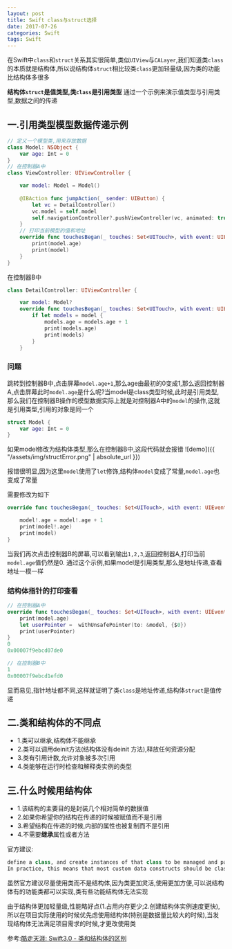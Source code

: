 ```yaml
---
layout: post
title: Swift class与struct选择
date: 2017-07-26
categories: Swift
tags: Swift
---
```

在Swift中`class`和`struct`关系其实很简单,类似`UIView`与`CALayer`,我们知道类`class`的本质就是结构体,所以说结构体`struct`相比较类`class`更加轻量级,因为类的功能比结构体多很多

**结构体`struct`是值类型,类`class`是引用类型**
通过一个示例来演示值类型与引用类型,数据之间的传递

## 一.引用类型模型数据传递示例
```swift
// 定义一个模型类,用来存放数据
class Model: NSObject {
    var age: Int = 0
}
// 在控制器A中
class ViewController: UIViewController {

    var model: Model = Model()
    
    @IBAction func jumpAction(_ sender: UIButton) {
        let vc = DetailController()
        vc.model = self.model
        self.navigationController?.pushViewController(vc, animated: true) 
    }
    // 打印当前模型的值和地址
    override func touchesBegan(_ touches: Set<UITouch>, with event: UIEvent?) {
        print(model.age)
        print(model)
    }
}    
```
在控制器B中
```Swift
class DetailController: UIViewController {

    var model: Model?
    override func touchesBegan(_ touches: Set<UITouch>, with event: UIEvent?) {
        if let models = model {
            models.age = models.age + 1
            print(models.age)
            print(models)
        }
    }    
```

### 问题
跳转到控制器B中,点击屏幕`model.age+1`,那么age由最初的0变成1,那么返回控制器A,点击屏幕此时`model.age`是什么呢?当model是class类型时候,此时是引用类型,那么我们在控制器B操作的模型数据实际上就是对控制器A中的`model`的操作,这就是引用类型,引用的对象是同一个

```Swift
struct Model {
    var age: Int = 0
}
```
如果model修改为结构体类型,那么在控制器B中,这段代码就会报错
![demo]({{ "/assets/img/structError.png" | absolute_url }})

报错很明显,因为这里`model`使用了`let`修饰,结构体`model`变成了常量,`model.age`也变成了常量

需要修改为如下
```swift
override func touchesBegan(_ touches: Set<UITouch>, with event: UIEvent?) {

    model!.age = model!.age + 1
    print(model!.age)
    print(model)
}
```
当我们再次点击控制器B的屏幕,可以看到输出`1,2,3`,返回控制器A,打印当前`model.age`值仍然是0.
通过这个示例,如果model是引用类型,那么是地址传递,查看地址一模一样

### 结构体指针的打印查看
```swift
// 在控制器A中
override func touchesBegan(_ touches: Set<UITouch>, with event: UIEvent?) {
    print(model.age)
    let userPointer =  withUnsafePointer(to: &model, {$0})
    print(userPointer)
}    
0
0x00007f9ebcd07de0

// 在控制器B中
1
0x00007f9ebcd1efd0
```
显而易见,指针地址都不同,这样就证明了类`class`是地址传递,结构体`struct`是值传递


## 二.类和结构体的不同点
- 1.类可以继承,结构体不能继承
- 2.类可以调用deinit方法(结构体没有deinit 方法),释放任何资源分配
- 3.类有引用计数,允许对象被多次引用
- 4.类能够在运行时检查和解释类实例的类型


## 三.什么时候用结构体
- 1.该结构的主要目的是封装几个相对简单的数据值
- 2.如果你希望你的结构在传递的时候被赋值而不是引用
- 3.希望结构在传递的时候,内部的属性也被复制而不是引用
- 4.不需要**继承**属性或者方法

官方建议:
```Swift
define a class, and create instances of that class to be managed and passed by reference. 
In practice, this means that most custom data constructs should be classes, not structures.
```
虽然官方建议尽量使用类而不是结构体,因为类更加灵活,使用更加方便,可以说结构体有的功能类都可以实现,类有些功能结构体无法实现

由于结构体更加轻量级,性能略好点(1.占用内存更少;2.创建结构体实例速度更快),所以在项目实际使用的时候优先虑使用结构体(特别是数据量比较大的时候),当发现结构体无法满足项目需求的时候,才更改使用类

参考:[酷走天涯: Swift3.0 - 类和结构体的区别](https://www.jianshu.com/p/51f99a352838)
